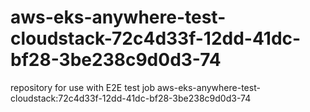 # aws-eks-anywhere-test-cloudstack-72c4d33f-12dd-41dc-bf28-3be238c9d0d3-74
repository for use with E2E test job aws-eks-anywhere-test-cloudstack:72c4d33f-12dd-41dc-bf28-3be238c9d0d3-74
